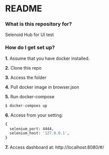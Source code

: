 # README #

### What is this repository for? ###

Selenoid Hub for UI test

### How do I get set up? ###

**1.** Assume that you have docker installed.

**2.** Clone this repo

**3.** Access the folder

**4.** Pull docker image in browser.json

**5.** Run docker-compose
```sh
$ docker-compoes up
```

**6.** Access from your setting:
```sh
{
  selenium_port: 4444,
  selenium_host: '127.0.0.1',
}
```

**7.** Access dashboard at: http://localhost:8080/#/